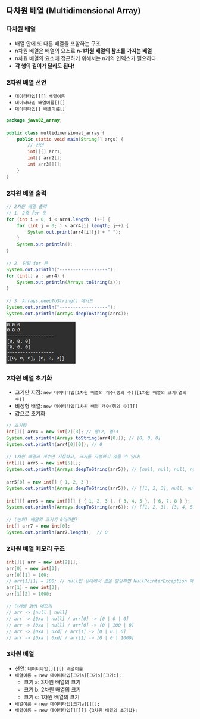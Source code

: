 ## 다차원 배열 (Multidimensional Array)

### 다차원 배열

- 배열 안에 또 다른 배열을 포함하는 구조
- n차원 배열은 배열의 요소로 **n-1차원 배열의 참조를 가지는 배열**
- n차원 배열의 요소에 접근하기 위해서는 n개의 인덱스가 필요하다.
- **각 행의 길이가 달라도 된다!**

### 2차원 배열 선언

- `데이터타입[][] 배열이름`
- `데이터타입 배열이름[][]`
- `데이터타입[] 배열이름[]`

```java
package java02_array;

public class multidimensional_array {
	public static void main(String[] args) {
		// 선언
		int[][] arr1;
		int[] arr2[];
		int arr3[][];
	}
}
```

### 2차원 배열 출력

```java
// 2차원 배열 출력
// 1. 2중 for 문
for (int i = 0; i < arr4.length; i++) {
	for (int j = 0; j < arr4[i].length; j++) {
		System.out.print(arr4[i][j] + " ");
	}
	System.out.println();
}

// 2. 단일 for 문
System.out.println("------------------");
for (int[] a : arr4) {
	System.out.println(Arrays.toString(a));
}

// 3. Arrays.deepToString() 메서드
System.out.println("------------------");
System.out.println(Arrays.deepToString(arr4));
```

![image.png](../images/multidimensional-array_1.png)

### 2차원 배열 초기화

- 크기만 지정: `new 데이터타입[1차원 배열의 개수(행의 수)][1차원 배열의 크기(열의 수)]`
- 비정형 배열: `new 데이터타입[1차원 배열 개수(행의 수)][]`
- 값으로 초기화

```java
// 초기화
int[][] arr4 = new int[2][3]; // 행:2, 열:3
System.out.println(Arrays.toString(arr4[0])); // [0, 0, 0]
System.out.println(arr4[0][0]); // 0

// 1차원 배열의 개수만 지정하고, 크기를 지정하지 않을 수 있다!
int[][] arr5 = new int[5][];
System.out.println(Arrays.deepToString(arr5)); // [null, null, null, null, null]

arr5[0] = new int[] { 1, 2, 3 };
System.out.println(Arrays.deepToString(arr5)); // [[1, 2, 3], null, null, null, null]

int[][] arr6 = new int[][] { { 1, 2, 3 }, { 3, 4, 5 }, { 6, 7, 8 } };
System.out.println(Arrays.deepToString(arr6)); // [[1, 2, 3], [3, 4, 5], [6, 7, 8]]

// (번외) 배열의 크기가 0이라면?
int[] arr7 = new int[0];
System.out.println(arr7.length);  // 0
```

### 2차원 배열 메모리 구조

```java
int[][] arr = new int[2][];
arr[0] = new int[3];
arr[0][1] = 100;
// arr[1][1] = 100; // null인 상태에서 값을 할당하면 NullPointerException 에러 발생
arr[1] = new int[3];
arr[1][2] = 1000;

// 단계별 JVM 메모리
// arr -> [null | null]
// arr -> [0xa | null] / arr[0] -> [0 | 0 | 0]
// arr -> [0xa | null] / arr[0] -> [0 | 100 | 0]
// arr -> [0xa | 0xd] / arr[1] -> [0 | 0 | 0]
// arr -> [0xa | 0xd] / arr[1] -> [0 | 0 | 1000]
```

### 3차원 배열

- 선언: `데이터타입[][][] 배열이름`
- `배열이름 = new 데이터타입[크기a][크기b][크기c];`
    - 크기 a: 3차원 배열의 크기
    - 크기 b: 2차원 배열의 크기
    - 크기 c: 1차원 배열의 크기
- `배열이름 = new 데이터타입[크기a][][];`
- `배열이름 = new 데이터타입[][][] {3차원 배열의 초기값};`